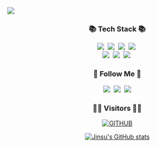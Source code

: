 <img src="https://capsule-render.vercel.app/api?type=wave&color=gradient&height=300&section=header&text=Welcome%20to%20Jinsu%27s%20GitHub&fontSize=60&fontColor=ffffff&textAlign=center&animation=twinkling" />

<h3 align="center">📚 Tech Stack 📚</h3>
<p align="center">
  <img src="https://img.shields.io/badge/Java-007396?style=flat-square&logo=Java&logoColor=white"/>&nbsp
  <img src="https://img.shields.io/badge/Spring-6DB33F?style=flat-square&logo=Spring&logoColor=white"/>&nbsp
  <img src="https://img.shields.io/badge/SpringBoot-6DB33F?style=flat-square&logo=SpringBoot&logoColor=white"/>&nbsp 
  <img src="https://img.shields.io/badge/Mysql-E6B91E?style=flat-square&logo=MySql&logoColor=white"/>&nbsp 
  <br>
  <img src="https://img.shields.io/badge/Oracle-F80000?style=flat-square&logo=Oracle&logoColor=white"/>&nbsp
  <img src="https://img.shields.io/badge/Git-F05032?style=flat-square&logo=Git&logoColor=white"/>&nbsp
  <img src="https://img.shields.io/badge/GitHub-181717?style=flat-square&logo=GitHub&logoColor=white"/>&nbsp
</p>
<h3 align="center">🌈 Follow Me 🌈</h3>
<p align="center">
  <a href="https://myinfo503.tistory.com"><img src="https://img.shields.io/badge/Tech%20Blog-11B48A?style=flat-square&logo=Tistory&logoColor=white&link=https://myinfo503.tistory.com"/></a>&nbsp
  <a href="https://www.instagram.com/jeensoo_/"><img src="https://img.shields.io/badge/Instagram-E4405F?style=flat-square&logo=Instagram&logoColor=white&link=https://https://www.instagram.com/jeensoo_/"/></a>&nbsp
  <a href="mailto:jinsu8828@gmail.com"><img src="https://img.shields.io/badge/Gmail-d14836?style=flat-square&logo=Gmail&logoColor=white&link=jinsu8828@gmail.com"/></a>
</p>

<h3 align="center">👨‍💻 Visitors 👩‍💻</h3> 

<p align="center">
  <a href="https://github.com/KimuJinsu">
    <img src="https://hits.seeyoufarm.com/api/count/incr/badge.svg?url=https%3A%2F%2Fgithub.com%2FKimuJinsu&count_bg=%23F29494&title_bg=%232F2E2E&icon=github.svg&icon_color=%23FFFFFF&title=GITHUB&edge_flat=false" alt="GITHUB">
  </a>
</p>

<p align="center">
  <a href="https://github.com/KimuJinsu/github-readme-stats">
    <img src="https://github-readme-stats.vercel.app/api?username=KimuJinsu&include_all_commits=true&theme=merko&hide_border=true&count_private=true" alt="Jinsu's GitHub stats">
  </a>
</p>
